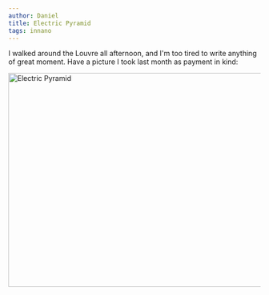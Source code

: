 ```yaml
---
author: Daniel
title: Electric Pyramid
tags: innano
---
```


I walked around the Louvre all afternoon, and I'm too tired to write anything of great moment. Have a picture I took last month as payment in kind:

<a href="https://www.flickr.com/photos/evocateur/15671242866" title="Electric Pyramid by Daniel Stockman, on Flickr"><img src="https://farm8.staticflickr.com/7513/15671242866_061ae6f9c2_z.jpg" width="640" height="427" alt="Electric Pyramid"></a>
